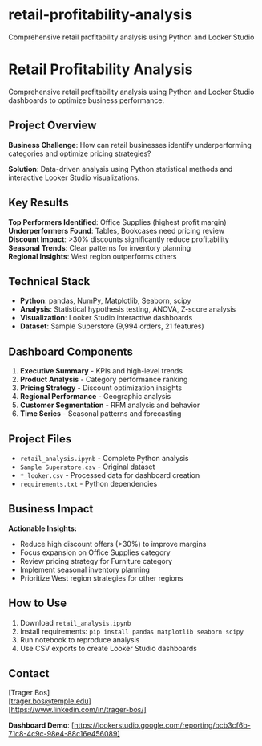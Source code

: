 # retail-profitability-analysis
Comprehensive retail profitability analysis using Python and Looker Studio

# Retail Profitability Analysis

Comprehensive retail profitability analysis using Python and Looker Studio dashboards to optimize business performance.

## Project Overview

**Business Challenge**: How can retail businesses identify underperforming categories and optimize pricing strategies?

**Solution**: Data-driven analysis using Python statistical methods and interactive Looker Studio visualizations.

## Key Results

**Top Performers Identified**: Office Supplies (highest profit margin)  
**Underperformers Found**: Tables, Bookcases need pricing review  
**Discount Impact**: >30% discounts significantly reduce profitability  
**Seasonal Trends**: Clear patterns for inventory planning  
**Regional Insights**: West region outperforms others  

## Technical Stack

- **Python**: pandas, NumPy, Matplotlib, Seaborn, scipy
- **Analysis**: Statistical hypothesis testing, ANOVA, Z-score analysis
- **Visualization**: Looker Studio interactive dashboards
- **Dataset**: Sample Superstore (9,994 orders, 21 features)

## Dashboard Components

1. **Executive Summary** - KPIs and high-level trends
2. **Product Analysis** - Category performance ranking  
3. **Pricing Strategy** - Discount optimization insights
4. **Regional Performance** - Geographic analysis
5. **Customer Segmentation** - RFM analysis and behavior
6. **Time Series** - Seasonal patterns and forecasting

## Project Files

- `retail_analysis.ipynb` - Complete Python analysis
- `Sample Superstore.csv` - Original dataset
- `*_looker.csv` - Processed data for dashboard creation
- `requirements.txt` - Python dependencies

## Business Impact

**Actionable Insights:**
- Reduce high discount offers (>30%) to improve margins
- Focus expansion on Office Supplies category
- Review pricing strategy for Furniture category
- Implement seasonal inventory planning
- Prioritize West region strategies for other regions

## How to Use

1. Download `retail_analysis.ipynb`
2. Install requirements: `pip install pandas matplotlib seaborn scipy`
3. Run notebook to reproduce analysis
4. Use CSV exports to create Looker Studio dashboards

## Contact

[Trager Bos]  
[trager.bos@temple.edu]  
[https://www.linkedin.com/in/trager-bos/]

**Dashboard Demo**: [https://lookerstudio.google.com/reporting/bcb3cf6b-71c8-4c9c-98e4-88c16e456089]
